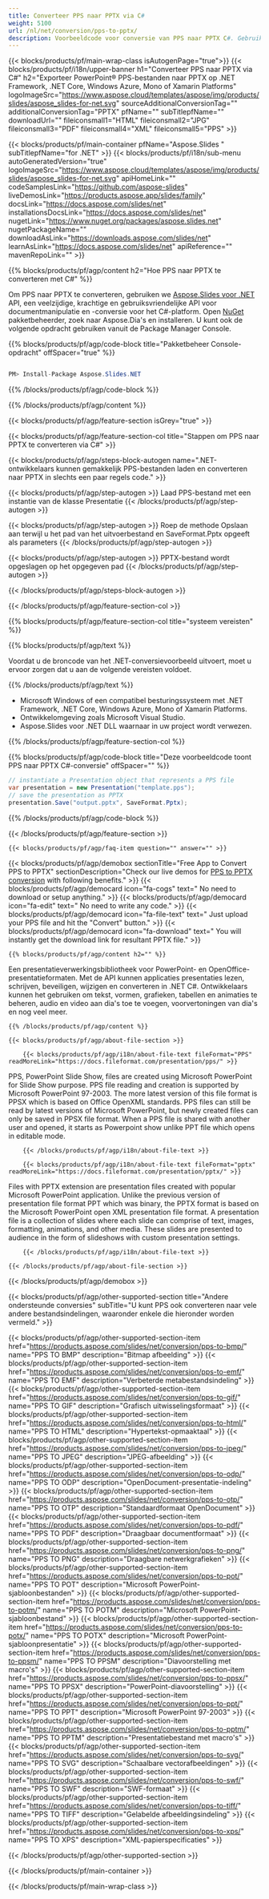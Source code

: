 ```yaml
---
title: Converteer PPS naar PPTX via C#
weight: 5100
url: /nl/net/conversion/pps-to-pptx/ 
description: Voorbeeldcode voor conversie van PPS naar PPTX C#. Gebruik API-voorbeeldcode voor batch PPS-bestanden naar PPTX-conversie binnen VB.NET, Asp.NET of een op .NET gebaseerde toepassing.
---
```


{{< blocks/products/pf/main-wrap-class isAutogenPage="true">}}
{{< blocks/products/pf/i18n/upper-banner h1="Converteer PPS naar PPTX via C#" h2="Exporteer PowerPoint® PPS-bestanden naar PPTX op .NET Framework, .NET Core, Windows Azure, Mono of Xamarin Platforms" logoImageSrc="https://www.aspose.cloud/templates/aspose/img/products/slides/aspose_slides-for-net.svg" sourceAdditionalConversionTag="" additionalConversionTag="PPTX" pfName="" subTitlepfName="" downloadUrl="" fileiconsmall1="HTML" fileiconsmall2="JPG" fileiconsmall3="PDF" fileiconsmall4="XML" fileiconsmall5="PPS" >}}

{{< blocks/products/pf/main-container pfName="Aspose.Slides " subTitlepfName="for .NET" >}}
{{< blocks/products/pf/i18n/sub-menu autoGeneratedVersion="true" logoImageSrc="https://www.aspose.cloud/templates/aspose/img/products/slides/aspose_slides-for-net.svg" apiHomeLink="" codeSamplesLink="https://github.com/aspose-slides" liveDemosLink="https://products.aspose.app/slides/family" docsLink="https://docs.aspose.com/slides/net" installationsDocsLink="https://docs.aspose.com/slides/net" nugetLink="https://www.nuget.org/packages/aspose.slides.net" nugetPackageName="" downloadAsLink="https://downloads.aspose.com/slides/net" learnAsLink="https://docs.aspose.com/slides/net" apiReference="" mavenRepoLink="" >}}

{{% blocks/products/pf/agp/content h2="Hoe PPS naar PPTX te converteren met C#" %}}

 Om PPS naar PPTX te converteren, gebruiken we
 [Aspose.Slides voor .NET](https://products.aspose.com/slides/net)
 API, een veelzijdige, krachtige en gebruiksvriendelijke API voor documentmanipulatie en -conversie voor het C#-platform. Open
 [NuGet](https://www.nuget.org/packages/aspose.slides.net)
 pakketbeheerder, zoek naar
 Aspose.Dia's
 en installeren. U kunt ook de volgende opdracht gebruiken vanuit de Package Manager Console.

{{% blocks/products/pf/agp/code-block title="Pakketbeheer Console-opdracht" offSpacer="true" %}}

```cs

PM> Install-Package Aspose.Slides.NET

```

{{% /blocks/products/pf/agp/code-block %}}

{{% /blocks/products/pf/agp/content %}}

{{< blocks/products/pf/agp/feature-section isGrey="true" >}}


{{< blocks/products/pf/agp/feature-section-col title="Stappen om PPS naar PPTX te converteren via C#" >}}

{{< blocks/products/pf/agp/steps-block-autogen name=".NET-ontwikkelaars kunnen gemakkelijk PPS-bestanden laden en converteren naar PPTX in slechts een paar regels code." >}}

{{< blocks/products/pf/agp/step-autogen >}}
Laad PPS-bestand met een instantie van de klasse Presentatie
{{< /blocks/products/pf/agp/step-autogen >}}

{{< blocks/products/pf/agp/step-autogen >}}
Roep de methode Opslaan aan terwijl u het pad van het uitvoerbestand en SaveFormat.Pptx opgeeft als parameters
{{< /blocks/products/pf/agp/step-autogen >}}

{{< blocks/products/pf/agp/step-autogen >}}
PPTX-bestand wordt opgeslagen op het opgegeven pad
{{< /blocks/products/pf/agp/step-autogen >}}

{{< /blocks/products/pf/agp/steps-block-autogen >}}

{{< /blocks/products/pf/agp/feature-section-col >}}

{{% blocks/products/pf/agp/feature-section-col title="systeem vereisten" %}}

{{% blocks/products/pf/agp/text %}}

 Voordat u de broncode van het .NET-conversievoorbeeld uitvoert, moet u ervoor zorgen dat u aan de volgende vereisten voldoet.

{{% /blocks/products/pf/agp/text %}}

- Microsoft Windows of een compatibel besturingssysteem met .NET Framework, .NET Core, Windows Azure, Mono of Xamarin Platforms.
- Ontwikkelomgeving zoals Microsoft Visual Studio.
- Aspose.Slides voor .NET DLL waarnaar in uw project wordt verwezen.

{{% /blocks/products/pf/agp/feature-section-col %}}

{{% blocks/products/pf/agp/code-block title="Deze voorbeeldcode toont PPS naar PPTX C#-conversie" offSpacer="" %}}

```cs
// instantiate a Presentation object that represents a PPS file
var presentation = new Presentation("template.pps");
// save the presentation as PPTX
presentation.Save("output.pptx", SaveFormat.Pptx); 

```

{{% /blocks/products/pf/agp/code-block %}}

{{< /blocks/products/pf/agp/feature-section >}}

    {{< blocks/products/pf/agp/faq-item question="" answer="" >}}
 

<!-- aboutfile Starts -->

{{< blocks/products/pf/agp/demobox sectionTitle="Free App to Convert PPS to PPTX" sectionDescription="Check our live demos for [PPS to PPTX conversion](https://products.aspose.app/slides/conversion/pps-to-pptx) with following benefits." >}}
        {{< blocks/products/pf/agp/democard icon="fa-cogs" text=" No need to download or setup anything." >}}
        {{< blocks/products/pf/agp/democard icon="fa-edit" text=" No need to write any code." >}}
        {{< blocks/products/pf/agp/democard icon="fa-file-text" text=" Just upload your PPS file and hit the \"Convert\" button." >}}
        {{< blocks/products/pf/agp/democard icon="fa-download" text=" You will instantly get the download link for resultant PPTX file." >}}

    {{% blocks/products/pf/agp/content h2="" %}}

 Een presentatieverwerkingsbibliotheek voor PowerPoint- en OpenOffice-presentatieformaten. Met de API kunnen applicaties presentaties lezen, schrijven, beveiligen, wijzigen en converteren in .NET C#. Ontwikkelaars kunnen het gebruiken om tekst, vormen, grafieken, tabellen en animaties te beheren, audio en video aan dia's toe te voegen, voorvertoningen van dia's en nog veel meer.



    {{% /blocks/products/pf/agp/content %}}

    {{< blocks/products/pf/agp/about-file-section >}}

        {{< blocks/products/pf/agp/i18n/about-file-text fileFormat="PPS" readMoreLink="https://docs.fileformat.com/presentation/pps/" >}}
PPS, PowerPoint Slide Show, files are created using Microsoft PowerPoint for Slide Show purpose. PPS file reading and creation is supported by Microsoft PowerPoint 97-2003. The more latest version of this file format is PPSX which is based on Office OpenXML standards. PPS files can still be read by latest versions of Microsoft PowerPoint, but newly created files can only be saved in PPSX file format. When a PPS file is shared with another user and opened, it starts as Powerpoint show unlike PPT file which opens in editable mode.

        {{< /blocks/products/pf/agp/i18n/about-file-text >}}

        {{< blocks/products/pf/agp/i18n/about-file-text fileFormat="pptx" readMoreLink="https://docs.fileformat.com/presentation/pptx/" >}}
Files with PPTX extension are presentation files created with popular Microsoft PowerPoint application. Unlike the previous version of presentation file format PPT which was binary, the PPTX format is based on the Microsoft PowerPoint open XML presentation file format. A presentation file is a collection of slides where each slide can comprise of text, images, formatting, animations, and other media. These slides are presented to audience in the form of slideshows with custom presentation settings.

        {{< /blocks/products/pf/agp/i18n/about-file-text >}}

    {{< /blocks/products/pf/agp/about-file-section >}}

{{< /blocks/products/pf/agp/demobox >}}

<!-- aboutfile Ends -->

{{< blocks/products/pf/agp/other-supported-section title="Andere ondersteunde conversies" subTitle="U kunt PPS ook converteren naar vele andere bestandsindelingen, waaronder enkele die hieronder worden vermeld." >}}

{{< blocks/products/pf/agp/other-supported-section-item href="https://products.aspose.com/slides/net/conversion/pps-to-bmp/" name="PPS TO BMP" description="Bitmap afbeelding" >}}
{{< blocks/products/pf/agp/other-supported-section-item href="https://products.aspose.com/slides/net/conversion/pps-to-emf/" name="PPS TO EMF" description="Verbeterde metabestandsindeling" >}}
{{< blocks/products/pf/agp/other-supported-section-item href="https://products.aspose.com/slides/net/conversion/pps-to-gif/" name="PPS TO GIF" description="Grafisch uitwisselingsformaat" >}}
{{< blocks/products/pf/agp/other-supported-section-item href="https://products.aspose.com/slides/net/conversion/pps-to-html/" name="PPS TO HTML" description="Hypertekst-opmaaktaal" >}}
{{< blocks/products/pf/agp/other-supported-section-item href="https://products.aspose.com/slides/net/conversion/pps-to-jpeg/" name="PPS TO JPEG" description="JPEG-afbeelding" >}}
{{< blocks/products/pf/agp/other-supported-section-item href="https://products.aspose.com/slides/net/conversion/pps-to-odp/" name="PPS TO ODP" description="OpenDocument-presentatie-indeling" >}}
{{< blocks/products/pf/agp/other-supported-section-item href="https://products.aspose.com/slides/net/conversion/pps-to-otp/" name="PPS TO OTP" description="Standaardformaat OpenDocument" >}}
{{< blocks/products/pf/agp/other-supported-section-item href="https://products.aspose.com/slides/net/conversion/pps-to-pdf/" name="PPS TO PDF" description="Draagbaar documentformaat" >}}
{{< blocks/products/pf/agp/other-supported-section-item href="https://products.aspose.com/slides/net/conversion/pps-to-png/" name="PPS TO PNG" description="Draagbare netwerkgrafieken" >}}
{{< blocks/products/pf/agp/other-supported-section-item href="https://products.aspose.com/slides/net/conversion/pps-to-pot/" name="PPS TO POT" description="Microsoft PowerPoint-sjabloonbestanden" >}}
{{< blocks/products/pf/agp/other-supported-section-item href="https://products.aspose.com/slides/net/conversion/pps-to-potm/" name="PPS TO POTM" description="Microsoft PowerPoint-sjabloonbestand" >}}
{{< blocks/products/pf/agp/other-supported-section-item href="https://products.aspose.com/slides/net/conversion/pps-to-potx/" name="PPS TO POTX" description="Microsoft PowerPoint-sjabloonpresentatie" >}}
{{< blocks/products/pf/agp/other-supported-section-item href="https://products.aspose.com/slides/net/conversion/pps-to-ppsm/" name="PPS TO PPSM" description="Diavoorstelling met macro's" >}}
{{< blocks/products/pf/agp/other-supported-section-item href="https://products.aspose.com/slides/net/conversion/pps-to-ppsx/" name="PPS TO PPSX" description="PowerPoint-diavoorstelling" >}}
{{< blocks/products/pf/agp/other-supported-section-item href="https://products.aspose.com/slides/net/conversion/pps-to-ppt/" name="PPS TO PPT" description="Microsoft PowerPoint 97-2003" >}}
{{< blocks/products/pf/agp/other-supported-section-item href="https://products.aspose.com/slides/net/conversion/pps-to-pptm/" name="PPS TO PPTM" description="Presentatiebestand met macro's" >}}
{{< blocks/products/pf/agp/other-supported-section-item href="https://products.aspose.com/slides/net/conversion/pps-to-svg/" name="PPS TO SVG" description="Schaalbare vectorafbeeldingen" >}}
{{< blocks/products/pf/agp/other-supported-section-item href="https://products.aspose.com/slides/net/conversion/pps-to-swf/" name="PPS TO SWF" description="SWF-formaat" >}}
{{< blocks/products/pf/agp/other-supported-section-item href="https://products.aspose.com/slides/net/conversion/pps-to-tiff/" name="PPS TO TIFF" description="Gelabelde afbeeldingsindeling" >}}
{{< blocks/products/pf/agp/other-supported-section-item href="https://products.aspose.com/slides/net/conversion/pps-to-xps/" name="PPS TO XPS" description="XML-papierspecificaties" >}}

{{< /blocks/products/pf/agp/other-supported-section >}}

{{< /blocks/products/pf/main-container >}}
    
{{< /blocks/products/pf/main-wrap-class >}}